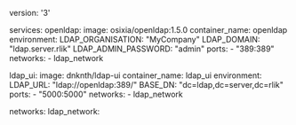 version: '3'

services:
  openldap:
    image: osixia/openldap:1.5.0
    container_name: openldap
    environment:
      LDAP_ORGANISATION: "MyCompany"
      LDAP_DOMAIN: "ldap.server.rlik"
      LDAP_ADMIN_PASSWORD: "admin"
    ports:
      - "389:389"
    networks:
      - ldap_network

  ldap_ui:
    image: dnknth/ldap-ui
    container_name: ldap_ui
    environment:
      LDAP_URL: "ldap://openldap:389/"
      BASE_DN: "dc=ldap,dc=server,dc=rlik"
    ports:
      - "5000:5000"
    networks:
      - ldap_network

networks:
  ldap_network:

